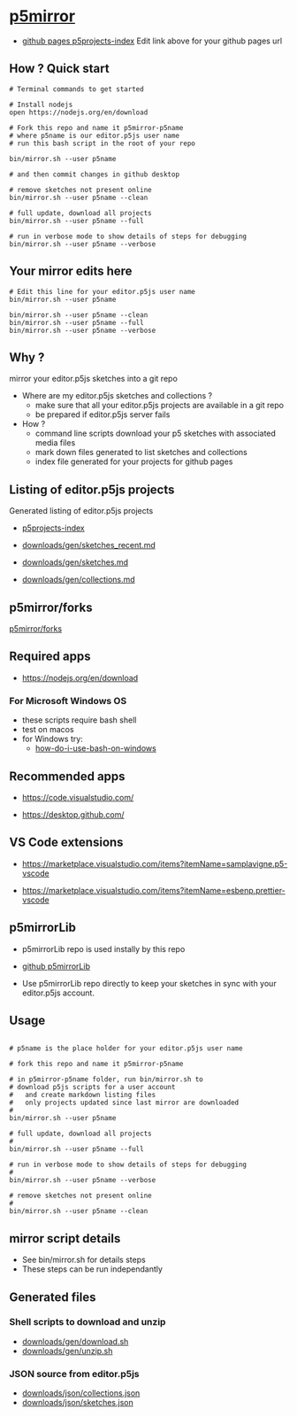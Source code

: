 # [p5mirror](https://github.com/molab-itp/p5mirror)

- [github pages p5projects-index](https://molab-itp.github.io/p5mirror/p5projects-index.html)
  Edit link above for your github pages url

## How ? Quick start

```
# Terminal commands to get started

# Install nodejs
open https://nodejs.org/en/download

# Fork this repo and name it p5mirror-p5name
# where p5name is our editor.p5js user name
# run this bash script in the root of your repo

bin/mirror.sh --user p5name

# and then commit changes in github desktop

# remove sketches not present online
bin/mirror.sh --user p5name --clean

# full update, download all projects
bin/mirror.sh --user p5name --full

# run in verbose mode to show details of steps for debugging
bin/mirror.sh --user p5name --verbose

```

## Your mirror edits here

```
# Edit this line for your editor.p5js user name
bin/mirror.sh --user p5name

bin/mirror.sh --user p5name --clean
bin/mirror.sh --user p5name --full
bin/mirror.sh --user p5name --verbose

```

## Why ?

mirror your editor.p5js sketches into a git repo

- Where are my editor.p5js sketches and collections ?
  - make sure that all your editor.p5js projects are available in a git repo
  - be prepared if editor.p5js server fails
- How ?
  - command line scripts download your p5 sketches with associated media files
  - mark down files generated to list sketches and collections
  - index file generated for your projects for github pages

## Listing of editor.p5js projects

Generated listing of editor.p5js projects

- [p5projects-index](./p5projects-index.md)

- [downloads/gen/sketches_recent.md](./downloads/gen/sketches_recent.md)
- [downloads/gen/sketches.md](./downloads/gen/sketches.md)
- [downloads/gen/collections.md](./downloads/gen/collections.md)

## p5mirror/forks

[p5mirror/forks](https://github.com/molab-itp/p5mirror/forks?include=active%2Cnetwork&page=1&period=2y&sort_by=last_updated)

## Required apps

- https://nodejs.org/en/download

### For Microsoft Windows OS

- these scripts require bash shell
- test on macos
- for Windows try:
  - [how-do-i-use-bash-on-windows](https://stackoverflow.com/questions/42606837/how-do-i-use-bash-on-windows-from-the-visual-studio-code-integrated-terminal)

## Recommended apps

- https://code.visualstudio.com/

- https://desktop.github.com/

## VS Code extensions

- https://marketplace.visualstudio.com/items?itemName=samplavigne.p5-vscode

- https://marketplace.visualstudio.com/items?itemName=esbenp.prettier-vscode

## p5mirrorLib

- p5mirrorLib repo is used instally by this repo

- [github p5mirrorLib](https://github.com/molab-itp/p5mirrorLib.git)

- Use p5mirrorLib repo directly to keep your sketches in sync with your editor.p5js account.

## Usage

```

# p5name is the place holder for your editor.p5js user name

# fork this repo and name it p5mirror-p5name

# in p5mirror-p5name folder, run bin/mirror.sh to
# download p5js scripts for a user account
#   and create markdown listing files
#   only projects updated since last mirror are downloaded
#
bin/mirror.sh --user p5name

# full update, download all projects
#
bin/mirror.sh --user p5name --full

# run in verbose mode to show details of steps for debugging
#
bin/mirror.sh --user p5name --verbose

# remove sketches not present online
#
bin/mirror.sh --user p5name --clean

```

## mirror script details

- See bin/mirror.sh for details steps
- These steps can be run independantly

## Generated files

### Shell scripts to download and unzip

- [downloads/gen/download.sh](./downloads/gen/download.sh)
- [downloads/gen/unzip.sh](./downloads/gen/unzip.sh)

### JSON source from editor.p5js

- [downloads/json/collections.json](./downloads/json/collections.json)
- [downloads/json/sketches.json](./downloads/json/sketches.json)

<!-- ## search p5mirror on github for other repos -->
<!-- [https://github.com/search?q=p5mirror&type=repositories](https://github.com/search?q=p5mirror&type=repositories) -->

<!-- ## github pages setup

replace your-github in this link

- [github pages p5projects-index](https://your-github.github.io/p5mirror-your-github/p5projects-index.html)
 -->
